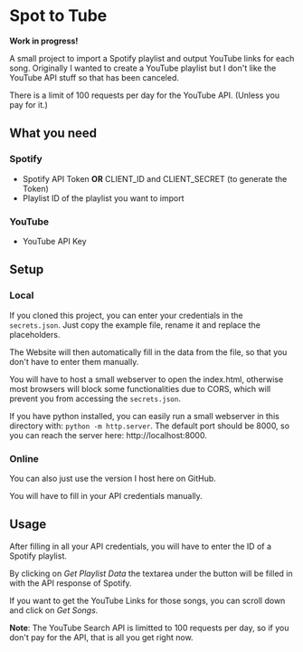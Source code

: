 # Spot to Tube

**Work in progress!**

A small project to import a Spotify playlist and output YouTube links for each song. Originally I wanted to create a YouTube playlist but I don't like the YouTube API stuff so that has been canceled.

There is a limit of 100 requests per day for the YouTube API. (Unless you pay for it.)

## What you need
### Spotify
- Spotify API Token **OR** CLIENT_ID and CLIENT_SECRET (to generate the Token)
- Playlist ID of the playlist you want to import
### YouTube
- YouTube API Key

## Setup
### Local
If you cloned this project, you can enter your credentials in the `secrets.json`. Just copy the example file, rename it and replace the placeholders.

The Website will then automatically fill in the data from the file, so that you don't have to enter them manually.

You will have to host a small webserver to open the index.html, otherwise most browsers will block some functionalities due to CORS, which will prevent you from accessing the `secrets.json`. 

If you have python installed, you can easily run a small webserver in this directory with: `python -m http.server`. The default port should be 8000, so you can reach the server here: http://localhost:8000.

### Online
You can also just use the version I host here on GitHub.

You will have to fill in your API credentials manually.

## Usage
After filling in all your API credentials, you will have to enter the ID of a Spotify playlist.

By clicking on _Get Playlist Data_ the textarea under the button will be filled in with the API response of Spotify.

If you want to get the YouTube Links for those songs, you can scroll down and click on _Get Songs_.

__Note__: The YouTube Search API is limitted to 100 requests per day, so if you don't pay for the API, that is all you get right now.